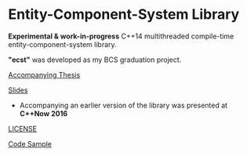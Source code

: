 Entity-Component-System Library
===============================

**Experimental & work-in-progress** C++14 multithreaded compile-time entity-component-system library.

**"ecst"** was developed as my BCS graduation project.

[Accompanying Thesis](https://github.com/SuperV1234/bcs_thesis)

[Slides](https://github.com/SuperV1234/cppnow2016)

* Accompanying an earlier version of the library was presented at **C++Now 2016**

[LICENSE](TODO)

[Code Sample](CODE_SAMPLE.md)

